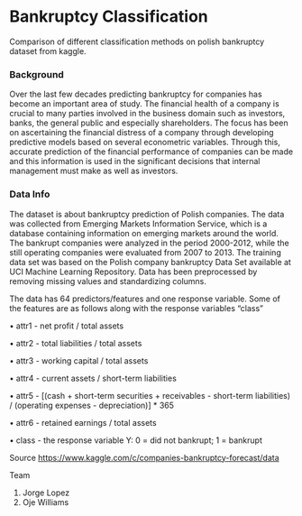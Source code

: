 # Bankruptcy Classification
 Comparison of different classification methods on polish bankruptcy dataset from kaggle.
 
 ### Background
 Over the last few decades predicting bankruptcy for companies has become an important area of study. The financial health of a company is crucial to many parties involved in the business domain such as investors, banks, the general public and especially shareholders. The focus has been on ascertaining the financial distress of a company through developing predictive models based on several econometric variables. Through this, accurate prediction of the financial performance of companies can be made and this information is used in the significant decisions that internal management must make as well as investors.
 
 ### Data Info
 The dataset is about bankruptcy prediction of Polish companies. The data was collected from Emerging Markets Information Service, which is a database containing information on emerging markets around the world. The bankrupt companies were analyzed in the period 2000-2012, while the still operating companies were evaluated from 2007 to 2013. The training data set was based on the Polish company bankruptcy  Data Set available at UCI Machine Learning Repository. Data has been preprocessed by removing missing values and standardizing columns.
 
The data has 64 predictors/features and one response variable. Some of the features are as follows along with the response variables “class”

•	attr1 - net profit / total assets

•	attr2 - total liabilities / total assets

•	attr3 - working capital / total assets

•	attr4 - current assets / short-term liabilities

•	attr5 - [(cash + short-term securities + receivables - short-term liabilities) / (operating expenses - depreciation)] * 365

•	attr6 - retained earnings / total assets

•	class - the response variable Y: 0 = did not bankrupt; 1 = bankrupt

Source
https://www.kaggle.com/c/companies-bankruptcy-forecast/data

Team
1. Jorge Lopez
2. Oje Williams
